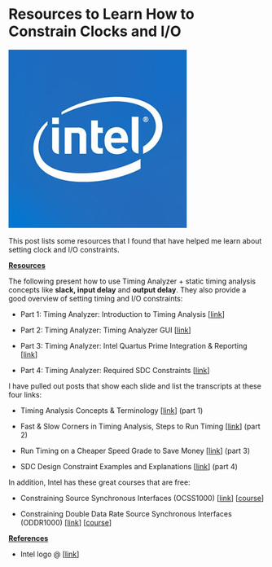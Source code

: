 # Resources to Learn How to Constrain Clocks and I/O

![intel_logo_1](intel_logo_1.jpg)

This post lists some resources that I found that have helped me learn about setting clock and I/O constraints.

**<u><span>Resources</span></u>**

The following present how to use Timing Analyzer + static timing analysis concepts like **slack, input delay** and **output delay**. They also provide a good overview of setting timing and I/O constraints:

-   Part 1: Timing Analyzer: Introduction to Timing Analysis \[[<u><span>link</span></u>](https://youtu.be/B73G4BuTpLo)\]
    
-   Part 2: Timing Analyzer: Timing Analyzer GUI \[[<u><span>link</span></u>](https://www.youtube.com/watch?v=IGAwgI3Fs-k)\]
    
-   Part 3: Timing Analyzer: Intel Quartus Prime Integration & Reporting \[[<u><span>link</span></u>](https://www.youtube.com/watch?v=_7mMYhuQIbY)\]
    
-   Part 4: Timing Analyzer: Required SDC Constraints \[[<u><span>link</span></u>](https://www.youtube.com/watch?v=hfaiPxl9Z9A)\]
    

I have pulled out posts that show each slide and list the transcripts at these four links:

-   Timing Analysis Concepts & Terminology \[[<u><span>link</span></u>](https://www.centennialsoftwaresolutions.com/blog/timing-analysis-concepts-terminology)\] (part 1)
    
-   Fast & Slow Corners in Timing Analysis, Steps to Run Timing \[[<u><span>link</span></u>](https://www.centennialsoftwaresolutions.com/blog/timing-analyzer)\] (part 2)
    
-   Run Timing on a Cheaper Speed Grade to Save Money \[[<u><span>link</span></u>](https://www.centennialsoftwaresolutions.com/blog/run-timing_on_a_cheaper_speed_grade_to_save_money)\] (part 3)
    
-   SDC Design Constraint Examples and Explanations \[[<u><span>link</span></u>](https://www.centennialsoftwaresolutions.com/blog/sdc-design-constraint-examples-and-explanations)\] (part 4)
    

In addition, Intel has these great courses that are free:

-   Constraining Source Synchronous Interfaces (OCSS1000) \[[<u><span>link</span></u>](https://www.intel.com/content/www/us/en/programmable/support/training/course/ocss1000.html)\] \[[<u><span>course</span></u>](https://www.intel.com/content/www/us/en/programmable/customertraining/webex/SourceSynchTiming/presentation_html5.html)\]
    
-   Constraining Double Data Rate Source Synchronous Interfaces (ODDR1000) \[[<u><span>link</span></u>](https://www.intel.com/content/www/us/en/programmable/support/training/course/oddr1000.html)\] \[[<u><span>course</span></u>](https://www.intel.com/content/www/us/en/programmable/customertraining/webex/DDR/presentation_html5.html)\]
    

**<u><span>References</span></u>**

-   Intel logo @ \[[<u><span>link</span></u>](https://www.youtube.com/user/alteracorp)\]